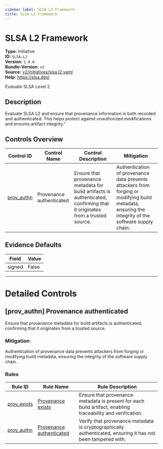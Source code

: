 ```yaml
---
sidebar_label: SLSA L2 Framework
title: SLSA L2 Framework
---  
```

# SLSA L2 Framework  
**Type:** Initiative  
**ID:** `SLSA.L2`  
**Version:** `1.0.0`  
**Bundle-Version:** `v2`  
**Source:** [v2/initiatives/slsa.l2.yaml](https://github.com/scribe-public/sample-policies/blob/main/v2/initiatives/slsa.l2.yaml)  
**Help:** https://slsa.dev/  

Evaluate SLSA Level 2

## **Description**

Evaluate SLSA L2 and ensure that provenance information is both recorded and authenticated. This helps protect against unauthorized modifications and ensures artifact integrity."


## Controls Overview

| Control ID | Control Name | Control Description | Mitigation |
|------------|--------------|---------------------|------------|
|  [prov_authn](#prov_authn-provenance-authenticated) | Provenance authenticated | Ensure that provenance metadata for build artifacts is authenticated, confirming that it originates from a trusted source. | Authentication of provenance data prevents attackers from forging or modifying build metadata, ensuring the integrity of the software supply chain. |

## Evidence Defaults

| Field | Value |
|-------|-------|
| signed | False |

---

# Detailed Controls

## [prov_authn] Provenance authenticated

Ensure that provenance metadata for build artifacts is authenticated, confirming that it originates from a trusted source.


### Mitigation  
Authentication of provenance data prevents attackers from forging or modifying build metadata, ensuring the integrity of the software supply chain.

### Rules

| Rule ID | Rule Name | Rule Description |
|---------|-----------|------------------|
| [prov_exists](https://scribe-security.netlify.app/docs/configuration/initiatives/rules/slsa/l1-provenance-exists) | [Provenance exists](rules/slsa/l1-provenance-exists.md) | Ensure that provenance metadata is present for each build artifact, enabling traceability and verification. |
| [prov_authn](https://scribe-security.netlify.app/docs/configuration/initiatives/rules/slsa/l2-provenance-authenticate) | [Provenance authenticated](rules/slsa/l2-provenance-authenticated.md) | Verify that provenance metadata is cryptographically authenticated, ensuring it has not been tampered with. |

